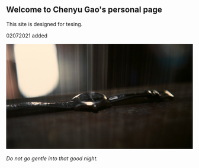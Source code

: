 ## Welcome to Chenyu Gao's personal page

This site is designed for tesing.

02072021 added

![Time](INTERSTELLAR.png)

*Do not go gentle into that good night.*

